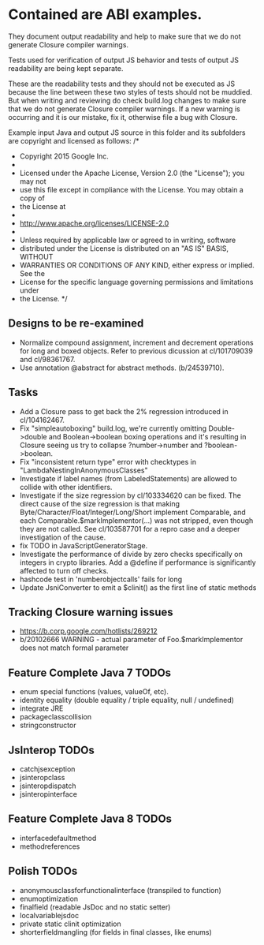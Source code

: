# Contained are ABI examples.

They document output readability and help to make sure that we do not generate
Closure compiler warnings.

Tests used for verification of output JS behavior and tests of output JS
readability are being kept separate.

These are the readability tests and they should not be executed as JS
because the line between these two styles of tests should not be
muddied. But when writing and reviewing do check build.log changes to make
sure that we do not generate Closure compiler warnings. If a new warning is
occurring and it is our mistake, fix it, otherwise file a bug with Closure.

Example input Java and output JS source in this folder and its subfolders
are copyright and licensed as follows:
/*
 * Copyright 2015 Google Inc.
 *
 * Licensed under the Apache License, Version 2.0 (the "License"); you may not
 * use this file except in compliance with the License. You may obtain a copy of
 * the License at
 *
 * http://www.apache.org/licenses/LICENSE-2.0
 *
 * Unless required by applicable law or agreed to in writing, software
 * distributed under the License is distributed on an "AS IS" BASIS, WITHOUT
 * WARRANTIES OR CONDITIONS OF ANY KIND, either express or implied. See the
 * License for the specific language governing permissions and limitations under
 * the License.
 */

## Designs to be re-examined
- Normalize compound assignment, increment and decrement operations for long and
  boxed objects. Refer to previous dicussion at cl/101709039 and cl/98361767.
- Use annotation @abstract for abstract methods. (b/24539710).

## Tasks
- Add a Closure pass to get back the 2% regression introduced in cl/104162467.
- Fix "simpleautoboxing" build.log, we're currently omitting Double->double and Boolean->boolean
    boxing operations and it's resulting in Closure seeing us try to collapse ?number->number and
    ?boolean->boolean.
- Fix "inconsistent return type" error with checktypes in "LambdaNestingInAnonymousClasses"
- Investigate if label names (from LabeledStatements) are allowed to collide with other identifiers.
- Investigate if the size regression by cl/103334620 can be fixed.
    The direct cause of the size regression is that making
    Byte/Character/Float/Integer/Long/Short implement Comparable,
    and each Comparable.$markImplementor(...) was not stripped, even though
    they are not called. See cl/103587701 for a repro case and a deeper
    investigation of the cause.
- fix TODO in JavaScriptGeneratorStage.
- Investigate the performance of divide by zero checks specifically on integers
    in crypto libraries.  Add a @define if performance is significantly
    affected to turn off checks.
- hashcode test in 'numberobjectcalls' fails for long
- Update JsniConverter to emit a $clinit() as the first line of static methods

## Tracking Closure warning issues
- https://b.corp.google.com/hotlists/269212
- b/20102666 WARNING - actual parameter of Foo.$markImplementor does not match
  formal parameter

## Feature Complete Java 7 TODOs
- enum special functions (values, valueOf, etc).
- identity equality (double equality / triple equality, null / undefined)
- integrate JRE
- packageclasscollision
- stringconstructor

## JsInterop TODOs
- catchjsexception
- jsinteropclass
- jsinteropdispatch
- jsinteropinterface

## Feature Complete Java 8 TODOs
- interfacedefaultmethod
- methodreferences

## Polish TODOs
- anonymousclassforfunctionalinterface (transpiled to function)
- enumoptimization
- finalfield (readable JsDoc and no static setter)
- localvariablejsdoc
- private static clinit optimization
- shorterfieldmangling (for fields in final classes, like enums)
